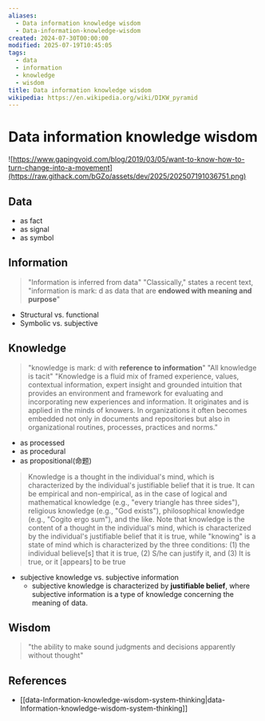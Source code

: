```yaml
---
aliases:
  - Data information knowledge wisdom
  - Data-information-knowledge-wisdom
created: 2024-07-30T00:00:00
modified: 2025-07-19T10:45:05
tags:
  - data
  - information
  - knowledge
  - wisdom
title: Data information knowledge wisdom
wikipedia: https://en.wikipedia.org/wiki/DIKW_pyramid
---
```


# Data information knowledge wisdom

![https://www.gapingvoid.com/blog/2019/03/05/want-to-know-how-to-turn-change-into-a-movement](https://raw.githack.com/bGZo/assets/dev/2025/202507191036751.png)

## Data

  - as fact
  - as signal
  - as symbol

## Information

> "Information is inferred from data"
> "Classically," states a recent text, "information is mark: d as data that are **endowed with meaning and purpose**"

  - Structural vs. functional
  - Symbolic vs. subjective

## Knowledge

> "knowledge is mark: d with **reference to information**"
> "All knowledge is tacit"
> "Knowledge is a fluid mix of framed experience, values, contextual information, expert insight and grounded intuition that provides an environment and framework for evaluating and incorporating new experiences and information. It originates and is applied in the minds of knowers. In organizations it often becomes embedded not only in documents and repositories but also in organizational routines, processes, practices and norms."

  - as processed
  - as procedural
  - as propositional(命题)

> Knowledge is a thought in the individual's mind, which is characterized by the individual's justifiable belief that it is true. It can be empirical and non-empirical, as in the case of logical and mathematical knowledge (e.g., "every triangle has three sides"), religious knowledge (e.g., "God exists"), philosophical knowledge (e.g., "Cogito ergo sum"), and the like. Note that knowledge is the content of a thought in the individual's mind, which is characterized by the individual's justifiable belief that it is true, while "knowing" is a state of mind which is characterized by the three conditions: (1) the individual believe[s] that it is true, (2) S/he can justify it, and (3) It is true, or it [appears] to be true

- subjective knowledge vs. subjective information
	- subjective knowledge is characterized by **justifiable belief**, where subjective information is a type of knowledge concerning the meaning of data.

## Wisdom

> "the ability to make sound judgments and decisions apparently without thought"

## References

- [[data-Information-knowledge-wisdom-system-thinking|data-Information-knowledge-wisdom-system-thinking]]

